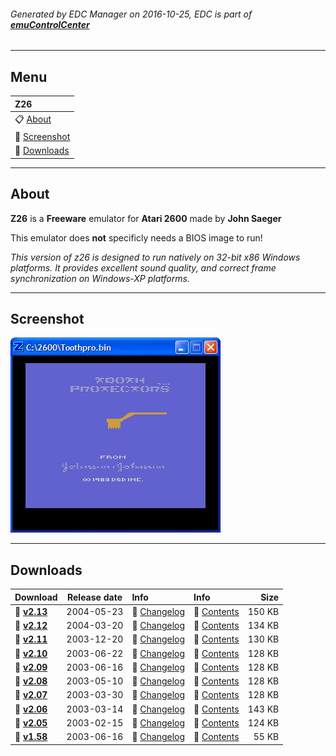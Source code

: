 ###### Generated by EDC Manager on 2016-10-25, EDC is part of [**emuControlCenter**](https://github.com/PhoenixInteractiveNL/emuControlCenter/wiki)
***
## Menu
| **Z26** |
|:---------|
| :clipboard: [About](#about) |
| :sunrise: [Screenshot](#screenshot) |
| :floppy_disk: [Downloads](#downloads) |
***
## About
**Z26** is a **Freeware** emulator for **Atari 2600** made by **John Saeger**

This emulator does **not** specificly needs a BIOS image to run!

_This version of z26 is designed to run natively on 32-bit x86 Windows platforms. It provides excellent sound quality, and correct frame synchronization on Windows-XP platforms._
***
## Screenshot
![](https://raw.githubusercontent.com/PhoenixInteractiveNL/edc-masterhook/master/downloadhooks/z26/z26_screen.jpg)
***
## Downloads
| Download | Release date  | Info       | Info       | Size       |
|:---------|:-------------:|:-----------|:-----------|-----------:|
| :floppy_disk: [**v2.13**](https://github.com/PhoenixInteractiveNL/edc-repo0001/raw/master/z26/2.13.7z) | 2004-05-23 | :page_facing_up: [Changelog](https://github.com/PhoenixInteractiveNL/edc-repo0001/blob/master/z26/2.13_changelog.txt) | :mag_right: [Contents](https://github.com/PhoenixInteractiveNL/edc-repo0001/blob/master/z26/2.13_contents.txt) | 150 KB |
| :floppy_disk: [**v2.12**](https://github.com/PhoenixInteractiveNL/edc-repo0001/raw/master/z26/2.12.7z) | 2004-03-20 | :page_facing_up: [Changelog](https://github.com/PhoenixInteractiveNL/edc-repo0001/blob/master/z26/2.12_changelog.txt) | :mag_right: [Contents](https://github.com/PhoenixInteractiveNL/edc-repo0001/blob/master/z26/2.12_contents.txt) | 134 KB |
| :floppy_disk: [**v2.11**](https://github.com/PhoenixInteractiveNL/edc-repo0001/raw/master/z26/2.11.7z) | 2003-12-20 | :page_facing_up: [Changelog](https://github.com/PhoenixInteractiveNL/edc-repo0001/blob/master/z26/2.11_changelog.txt) | :mag_right: [Contents](https://github.com/PhoenixInteractiveNL/edc-repo0001/blob/master/z26/2.11_contents.txt) | 130 KB |
| :floppy_disk: [**v2.10**](https://github.com/PhoenixInteractiveNL/edc-repo0001/raw/master/z26/2.10.7z) | 2003-06-22 | :page_facing_up: [Changelog](https://github.com/PhoenixInteractiveNL/edc-repo0001/blob/master/z26/2.10_changelog.txt) | :mag_right: [Contents](https://github.com/PhoenixInteractiveNL/edc-repo0001/blob/master/z26/2.10_contents.txt) | 128 KB |
| :floppy_disk: [**v2.09**](https://github.com/PhoenixInteractiveNL/edc-repo0001/raw/master/z26/2.09.7z) | 2003-06-16 | :page_facing_up: [Changelog](https://github.com/PhoenixInteractiveNL/edc-repo0001/blob/master/z26/2.09_changelog.txt) | :mag_right: [Contents](https://github.com/PhoenixInteractiveNL/edc-repo0001/blob/master/z26/2.09_contents.txt) | 128 KB |
| :floppy_disk: [**v2.08**](https://github.com/PhoenixInteractiveNL/edc-repo0001/raw/master/z26/2.08.7z) | 2003-05-10 | :page_facing_up: [Changelog](https://github.com/PhoenixInteractiveNL/edc-repo0001/blob/master/z26/2.08_changelog.txt) | :mag_right: [Contents](https://github.com/PhoenixInteractiveNL/edc-repo0001/blob/master/z26/2.08_contents.txt) | 128 KB |
| :floppy_disk: [**v2.07**](https://github.com/PhoenixInteractiveNL/edc-repo0001/raw/master/z26/2.07.7z) | 2003-03-30 | :page_facing_up: [Changelog](https://github.com/PhoenixInteractiveNL/edc-repo0001/blob/master/z26/2.07_changelog.txt) | :mag_right: [Contents](https://github.com/PhoenixInteractiveNL/edc-repo0001/blob/master/z26/2.07_contents.txt) | 128 KB |
| :floppy_disk: [**v2.06**](https://github.com/PhoenixInteractiveNL/edc-repo0001/raw/master/z26/2.06.7z) | 2003-03-14 | :page_facing_up: [Changelog](https://github.com/PhoenixInteractiveNL/edc-repo0001/blob/master/z26/2.06_changelog.txt) | :mag_right: [Contents](https://github.com/PhoenixInteractiveNL/edc-repo0001/blob/master/z26/2.06_contents.txt) | 143 KB |
| :floppy_disk: [**v2.05**](https://github.com/PhoenixInteractiveNL/edc-repo0001/raw/master/z26/2.05.7z) | 2003-02-15 | :page_facing_up: [Changelog](https://github.com/PhoenixInteractiveNL/edc-repo0001/blob/master/z26/2.05_changelog.txt) | :mag_right: [Contents](https://github.com/PhoenixInteractiveNL/edc-repo0001/blob/master/z26/2.05_contents.txt) | 124 KB |
| :floppy_disk: [**v1.58**](https://github.com/PhoenixInteractiveNL/edc-repo0001/raw/master/z26/1.58.7z) | 2003-06-16 | :page_facing_up: [Changelog](https://github.com/PhoenixInteractiveNL/edc-repo0001/blob/master/z26/1.58_changelog.txt) | :mag_right: [Contents](https://github.com/PhoenixInteractiveNL/edc-repo0001/blob/master/z26/1.58_contents.txt) | 55 KB |
